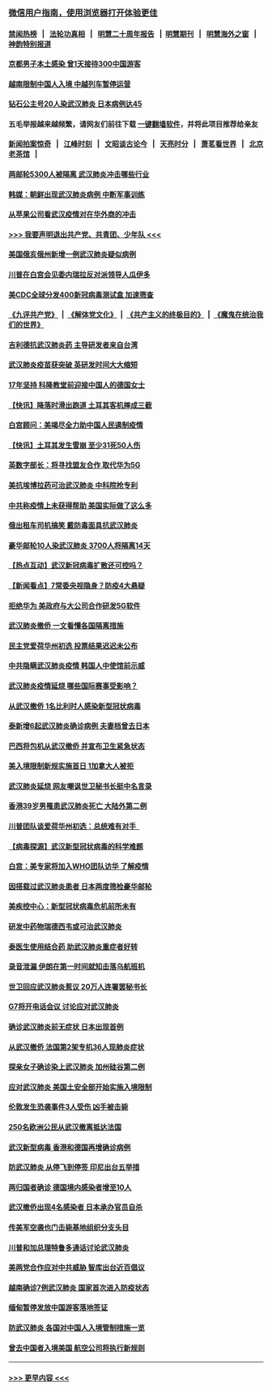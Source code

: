 ### [微信用户指南，使用浏览器打开体验更佳](https://github.com/gfw-breaker/banned-news1/blob/master/indexes/wechat-guide.md?t=0)
#### [禁闻热榜](热点新闻.md?t=0)  &nbsp;&nbsp;|&nbsp;&nbsp; [法轮功真相](https://github.com/gfw-breaker/truth/blob/master/README.md?t=0) &nbsp;&nbsp;|&nbsp;&nbsp; [明慧二十周年报告](https://github.com/gfw-breaker/mh-reports/blob/master/README.md?t=0) &nbsp;&nbsp;|&nbsp;&nbsp;[明慧期刊](https://github.com/gfw-breaker/mh-qikan) &nbsp;&nbsp;|&nbsp;&nbsp; [明慧海外之窗](https://github.com/gfw-breaker/mh-news/blob/master/README.md?t=0) &nbsp;&nbsp;|&nbsp;&nbsp; [神韵特别报道](https://github.com/gfw-breaker/mh-news/blob/master/shenyun.md?t=0)
#### [京都男子本土感染 曾1天接待300中国游客](../pages/nsc418/n11848641.md?t=02061955) 
#### [越南限制中国人入境 中越列车暂停运营](../pages/nsc418/n11847844.md?t=02061955) 
#### [钻石公主号20人染武汉肺炎 日本病例达45](../pages/nsc418/n11847823.md?t=02061955) 
#### 五毛举报越来越频繁，请网友们前往下载 [一键翻墙软件](https://github.com/gfw-breaker/ssr-accounts)，并将此项目推荐给亲友
#### [新闻拍案惊奇](https://github.com/gfw-breaker/banned-news1/blob/master/pages/link4.md) &nbsp;&nbsp;|&nbsp;&nbsp; [江峰时刻](https://github.com/gfw-breaker/banned-news1/blob/master/pages/link4.md) &nbsp;&nbsp;|&nbsp;&nbsp; [文昭谈古论今](https://github.com/gfw-breaker/banned-news1/blob/master/pages/link4.md) &nbsp;&nbsp;|&nbsp;&nbsp; [天亮时分](https://github.com/gfw-breaker/banned-news1/blob/master/pages/link4.md) &nbsp;&nbsp;|&nbsp;&nbsp; [萧茗看世界](https://github.com/gfw-breaker/banned-news1/blob/master/pages/link4.md) &nbsp;&nbsp;|&nbsp;&nbsp; [北京老茶馆](https://github.com/gfw-breaker/banned-news1/blob/master/pages/link4.md) &nbsp;&nbsp;|&nbsp;&nbsp; 
#### [两邮轮5300人被隔离 武汉肺炎冲击哪些行业](../pages/nsc418/n11847456.md?t=02061955) 
#### [韩媒：朝鲜出现武汉肺炎病例 中断军事训练](../pages/nsc418/n11847795.md?t=02061955) 
#### [从苹果公司看武汉疫情对在华外商的冲击](../pages/nsc418/n11847586.md?t=02061955) 
#### [>>> 我要声明退出共产党、共青团、少年队 <<<](https://github.com/begood0513/goodnews/blob/master/quit/letter.md) 
#### [美国俄亥俄州新增一例武汉肺炎疑似病例](../pages/nsc418/n11847714.md?t=02061955) 
#### [川普在白宫会见委内瑞拉反对派领导人瓜伊多](../pages/nsc418/n11847391.md?t=02061955) 
#### [美CDC全球分发400新冠病毒测试盒 加速筛查](../pages/nsc418/n11847260.md?t=02061955) 
#### [《九评共产党》](https://github.com/begood0513/9ping.md/blob/master/README.md) &nbsp;|&nbsp; [《解体党文化》](../../../../jtdwh.md/blob/master/README.md)  &nbsp;|&nbsp; [《共产主义的终极目的》](../../../../gczydzjmd.md/blob/master/README.md) &nbsp;|&nbsp; [《魔鬼在统治我们的世界》](../../../../mgztzwmdsj.md/blob/master/README.md) 
#### [吉利德抗武汉肺炎药 主导研发者来自台湾](../pages/nsc418/n11847064.md?t=02061955) 
#### [武汉肺炎疫苗获突破 英研发时间大大缩短](../pages/nsc418/n11846915.md?t=02061955) 
#### [17年坚持 科隆教堂前迎接中国人的德国女士](../pages/nsc418/n11846781.md?t=02061955) 
#### [【快讯】降落时滑出跑道 土耳其客机摔成三截](../pages/nsc418/n11847021.md?t=02061955) 
#### [白宫顾问：美竭尽全力助中国人民遏制疫情](../pages/nsc418/n11846756.md?t=02061955) 
#### [【快讯】土耳其发生雪崩 至少31死50人伤](../pages/nsc418/n11846680.md?t=02061955) 
#### [英数字部长：将寻找盟友合作 取代华为5G](../pages/nsc418/n11846485.md?t=02061955) 
#### [美抗埃博拉药可治武汉肺炎 中科院抢专利](../pages/nsc418/n11846409.md?t=02061955) 
#### [中共称疫情上未获得帮助 美国实际做了这么多](../pages/nsc418/n11846008.md?t=02061955) 
#### [俄出租车司机搞笑 戴防毒面具抗武汉肺炎](../pages/nsc418/n11845703.md?t=02061955) 
#### [豪华邮轮10人染武汉肺炎 3700人将隔离14天](../pages/nsc418/n11845543.md?t=02061955) 
#### [【热点互动】武汉新冠病毒扩散还可控吗？](../pages/nsc418/n11844750.md?t=02061955) 
#### [【新闻看点】7常委央视隐身？防疫4大悬疑](../pages/nsc418/n11844611.md?t=02061955) 
#### [拒绝华为 美政府与大公司合作研发5G软件](../pages/nsc418/n11844625.md?t=02061955) 
#### [武汉肺炎撤侨 一文看懂各国隔离措施](../pages/nsc418/n11844216.md?t=02061955) 
#### [民主党爱荷华州初选 投票结果迟迟未公布](../pages/nsc418/n11844207.md?t=02061955) 
#### [中共隐瞒武汉肺炎疫情 韩国人中使馆前示威](../pages/nsc418/n11844084.md?t=02061955) 
#### [武汉肺炎疫情延烧 哪些国际赛事受影响？](../pages/nsc418/n11843958.md?t=02061955) 
#### [从武汉撤侨 1名比利时人感染新型冠状病毒](../pages/nsc418/n11843977.md?t=02061955) 
#### [泰新增6起武汉肺炎确诊病例 夫妻档曾去日本](../pages/nsc418/n11843900.md?t=02061955) 
#### [巴西将包机从武汉撤侨 并宣布卫生紧急状态](../pages/nsc418/n11843418.md?t=02061955) 
#### [美入境限制新规实施首日 1加拿大人被拒](../pages/nsc418/n11843058.md?t=02061955) 
#### [武汉肺炎延烧 网友嘲讽世卫秘书长挺中名言录](../pages/nsc418/n11843056.md?t=02061955) 
#### [香港39岁男罹患武汉肺炎死亡 大陆外第二例](../pages/nsc418/n11843026.md?t=02061955) 
#### [川普团队谈爱荷华州初选：总统难有对手  ](../pages/nsc418/n11842867.md?t=02061955) 
#### [【病毒探源】武汉新型冠状病毒的科学难题](../pages/nsc418/n11842176.md?t=02061955) 
#### [白宫：美专家将加入WHO团队访华 了解疫情](../pages/nsc418/n11842198.md?t=02061955) 
#### [因搭载过武汉肺炎患者 日本两度筛检豪华邮轮](../pages/nsc418/n11842447.md?t=02061955) 
#### [美疾控中心：新型冠状病毒危机前所未有](../pages/nsc418/n11842406.md?t=02061955) 
#### [研发中药物瑞德西韦或可治武汉肺炎](../pages/nsc418/n11842100.md?t=02061955) 
#### [泰医生使用结合药 助武汉肺炎重症者好转](../pages/nsc418/n11842096.md?t=02061955) 
#### [录音泄漏 伊朗在第一时间就知击落乌航班机](../pages/nsc418/n11842002.md?t=02061955) 
#### [世卫回应武汉肺炎惹议 20万人连署罢秘书长](../pages/nsc418/n11841664.md?t=02061955) 
#### [G7将开电话会议 讨论应对武汉肺炎](../pages/nsc418/n11841658.md?t=02061955) 
#### [确诊武汉肺炎前无症状 日本出现首例](../pages/nsc418/n11841567.md?t=02061955) 
#### [从武汉撤侨 法国第2架专机36人现肺炎症状](../pages/nsc418/n11841382.md?t=02061955) 
#### [探亲女子确诊染上武汉肺炎 加州硅谷第二例](../pages/nsc418/n11839784.md?t=02061955) 
#### [应对武汉肺炎 美国土安全部开始实施入境限制](../pages/nsc418/n11839729.md?t=02061955) 
#### [伦敦发生恐袭事件3人受伤 凶手被击毙](../pages/nsc418/n11839442.md?t=02061955) 
#### [250名欧洲公民从武汉撤离抵达法国](../pages/nsc418/n11839438.md?t=02061955) 
#### [武汉新型病毒 香港和德国再增确诊病例](../pages/nsc418/n11839381.md?t=02061955) 
#### [防武汉肺炎 从停飞到停签 印尼出台五举措](../pages/nsc418/n11839282.md?t=02061955) 
#### [两归国者确诊 德国境内感染者增至10人](../pages/nsc418/n11839164.md?t=02061955) 
#### [武汉撤侨出现4名感染者 日本承办官员自杀](../pages/nsc418/n11839044.md?t=02061955) 
#### [传美军空袭也门击毙基地组织分支头目](../pages/nsc418/n11839210.md?t=02061955) 
#### [川普和加总理特鲁多通话讨论武汉肺炎](../pages/nsc418/n11839128.md?t=02061955) 
#### [美两党合作应对中共威胁 智库出台近百倡议](../pages/nsc418/n11838437.md?t=02061955) 
#### [越南确诊7例武汉肺炎 国家首次进入防疫状态](../pages/nsc418/n11838860.md?t=02061955) 
#### [缅甸暂停发放中国游客落地签证](../pages/nsc418/n11838730.md?t=02061955) 
#### [防武汉肺炎 各国对中国人入境管制措施一览](../pages/nsc418/n11838726.md?t=02061955) 
#### [曾去中国者入境美国 航空公司将执行新规则](../pages/nsc418/n11838375.md?t=02061955) 

----
#### [ >>> 更早内容 <<< ](../indexes/nsc418-earlier.md)
